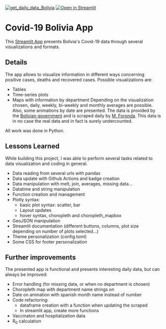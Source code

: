 [![get_daily_data_Bolivia](https://github.com/jloayza10/Bolivia-Covid-19-app/actions/workflows/main.yml/badge.svg)](https://github.com/jloayza10/Bolivia-Covid-19-app/actions/workflows/main.yml)
[![Open in Streamlit](https://static.streamlit.io/badges/streamlit_badge_black_white.svg)](https://share.streamlit.io/jloayza10/bolivia-covid-19-app/main/Step_2-App_Creation/code/app.py)

# Covid-19 Bolivia App

This [Streamlit App](https://share.streamlit.io/jloayza10/bolivia-covid-19-app/main/Step_2-App_Creation/code/app.py) 
presents Bolivia's Covid-19 data through several visualizations and formats.


## Details

The app allows to visualize information in different ways concerning positive cases, deaths and recovered cases.
Possible visualizations are:
- Tables
- Time-series plots
- Maps with information by department
Depending on the visualization chosen, daily, weekly, bi-weekly and monthly averages are possible. Also, some animations by date are presented.
The data is provided by the [Bolivian government](https://www.udape.gob.bo/index.php?option=com_wrapper&view=wrapper&Itemid=104) and is scraped daily by [M. Foronda](https://github.com/sociedatos/covid19-bo-casos_por_departamento). This data is in no case the real data and in fact is surely undercounted.

All work was done in Python.
## Lessons Learned

While building this project, I was able to perform several tasks related to data visualization and coding in general.
- Data reading from several urls with pandas
- Data update with Github Actions and badge creation
- Data manipulation with melt, join, averages, missing data...
- Datatime and string manipulation
- Function creation and management
- Plotly syntax: 
    - basic plot syntax: scatter, bar
    - Layout updates
    - hover syntax, choropleth and choropleth_mapbox
- GeoJSON manipulation
- Streamlit documentation (different buttons, columns, plot size depending on number of plots selected...)
- Theme personalization (config.toml)
- Some CSS for footer personalization



## Further improvements
The presented app is functional and presents interesting daily data, but can always be improved:
- Error handling (for missing data, or when no department is chosen)
- Choropleth map with department name strings on
- Date on animation with spanish month name instead of number
- Code refactoring:
    - dataframe creation with a function when updating the scraped
    - In streamlit app, create more functions
- Vaccinaton and hospitalization data
- R<sub>0</sub> calculation
